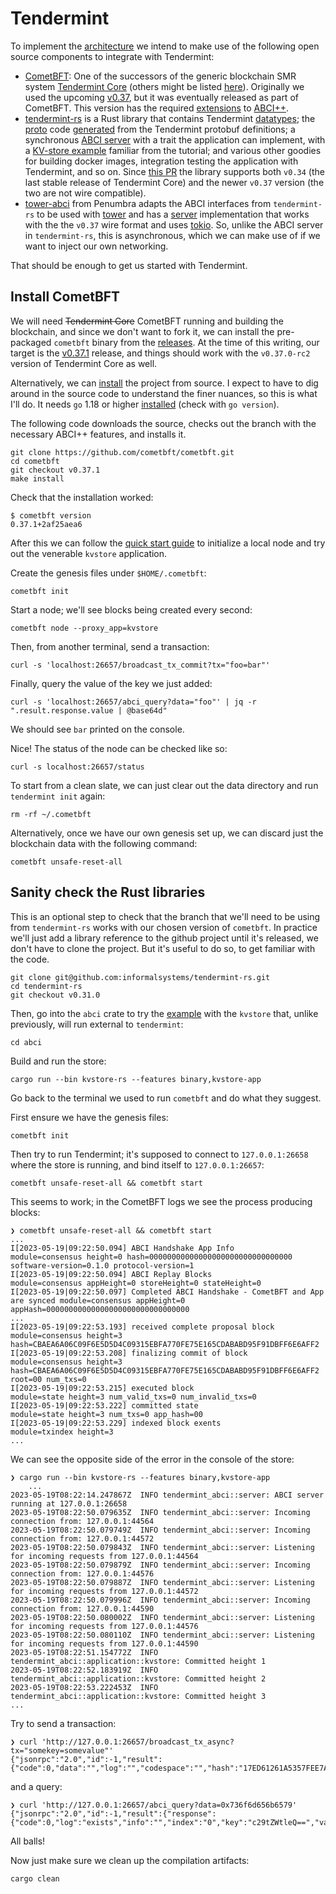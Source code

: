 # Tendermint

To implement the [architecture](./architecture.md) we intend to make use of the following open source components to integrate with Tendermint:

* [CometBFT](https://github.com/cometbft/cometbft): One of the successors of the generic blockchain SMR system [Tendermint Core](https://github.com/tendermint/tendermint) (others might be listed [here](https://github.com/tendermint/ecosystem)). Originally we used the upcoming [v0.37](https://github.com/tendermint/tendermint/tree/v0.37.0-rc2), but it was eventually released as part of CometBFT. This version has the required [extensions](./architecture.md#abci) to [ABCI++](https://github.com/cometbft/cometbft/tree/v0.37.1/spec/abci).
* [tendermint-rs](https://github.com/informalsystems/tendermint-rs/) is a Rust library that contains Tendermint [datatypes](https://github.com/informalsystems/tendermint-rs/tree/main/tendermint); the [proto](https://github.com/informalsystems/tendermint-rs/tree/main/proto) code [generated](https://github.com/informalsystems/tendermint-rs/tree/main/tools/proto-compiler) from the Tendermint protobuf definitions; a synchronous [ABCI server](https://github.com/informalsystems/tendermint-rs/tree/main/abci) with a trait the application can implement, with a [KV-store example](https://github.com/informalsystems/tendermint-rs/blob/main/abci/src/application/kvstore/main.rs) familiar from the tutorial; and various other goodies for building docker images, integration testing the application with Tendermint, and so on. Since [this PR](https://github.com/informalsystems/tendermint-rs/pull/1193) the library supports both `v0.34` (the last stable release of Tendermint Core) and the newer `v0.37` version (the two are not wire compatible).
* [tower-abci](https://github.com/penumbra-zone/tower-abci) from Penumbra adapts the ABCI interfaces from `tendermint-rs` to be used with [tower](https://crates.io/crates/tower) and has a [server](https://github.com/penumbra-zone/tower-abci/blob/v0.7.0/src/v037/server.rs) implementation that works with the the `v0.37` wire format and uses [tokio](https://crates.io/crates/tokio). So, unlike the ABCI server in `tendermint-rs`, this is asynchronous, which we can make use of if we want to inject our own networking.

That should be enough to get us started with Tendermint.

## Install CometBFT

We will need ~~Tendermint Core~~ CometBFT running and building the blockchain, and since we don't want to fork it, we can install the pre-packaged `cometbft` binary from the [releases](https://github.com/cometbft/cometbft/releases). At the time of this writing, our target is the [v0.37.1](https://github.com/cometbft/cometbft/releases/tag/v0.37.1) release, and things should work with the `v0.37.0-rc2` version of Tendermint Core as well.

Alternatively, we can [install](https://github.com/cometbft/cometbft/blob/main/docs/guides/install.md) the project from source. I expect to have to dig around in the source code to understand the finer nuances, so this is what I'll do. It needs `go` 1.18 or higher [installed](https://go.dev/doc/install) (check with `go version`).

The following code downloads the source, checks out the branch with the necessary ABCI++ features, and installs it.

```shell
git clone https://github.com/cometbft/cometbft.git
cd cometbft
git checkout v0.37.1
make install
```

Check that the installation worked:

```console
$ cometbft version
0.37.1+2af25aea6
```

After this we can follow the [quick start guide](https://github.com/cometbft/cometbft/blob/main/docs/guides/quick-start.md#initialization) to initialize a local node and try out the venerable `kvstore` application.

Create the genesis files under `$HOME/.cometbft`:

```shell
cometbft init
```

Start a node; we'll see blocks being created every second:

```shell
cometbft node --proxy_app=kvstore
```

Then, from another terminal, send a transaction:

```shell
curl -s 'localhost:26657/broadcast_tx_commit?tx="foo=bar"'
```

Finally, query the value of the key we just added:

```shell
curl -s 'localhost:26657/abci_query?data="foo"' | jq -r ".result.response.value | @base64d"
```

We should see `bar` printed on the console.

Nice! The status of the node can be checked like so:

```shell
curl -s localhost:26657/status
```

To start from a clean slate, we can just clear out the data directory and run `tendermint init` again:

```shell
rm -rf ~/.cometbft
```

Alternatively, once we have our own genesis set up, we can discard just the blockchain data with the following command:

```shell
cometbft unsafe-reset-all
```

## Sanity check the Rust libraries

This is an optional step to check that the branch that we'll need to be using from `tendermint-rs` works with our chosen version of `cometbft`. In practice we'll just add a library reference to the github project until it's released, we don't have to clone the project. But it's useful to do so, to get familiar with the code.

```shell
git clone git@github.com:informalsystems/tendermint-rs.git
cd tendermint-rs
git checkout v0.31.0
```

Then, go into the `abci` crate to try the [example](https://github.com/informalsystems/tendermint-rs/tree/main/abci#examples) with the `kvstore` that, unlike previously, will run external to `tendermint`:

```shell
cd abci
```

Build and run the store:

```shell
cargo run --bin kvstore-rs --features binary,kvstore-app
```

Go back to the terminal we used to run `cometbft` and do what they suggest.

First ensure we have the genesis files:

```shell
cometbft init
```

Then try to run Tendermint; it's supposed to connect to `127.0.0.1:26658` where the store is running, and bind itself to `127.0.0.1:26657`:

```shell
cometbft unsafe-reset-all && cometbft start
```

This seems to work; in the CometBFT logs we see the process producing blocks:

```console
❯ cometbft unsafe-reset-all && cometbft start
...
I[2023-05-19|09:22:50.094] ABCI Handshake App Info                      module=consensus height=0 hash=00000000000000000000000000000000 software-version=0.1.0 protocol-version=1
I[2023-05-19|09:22:50.094] ABCI Replay Blocks                           module=consensus appHeight=0 storeHeight=0 stateHeight=0
I[2023-05-19|09:22:50.097] Completed ABCI Handshake - CometBFT and App are synced module=consensus appHeight=0 appHash=00000000000000000000000000000000
...
I[2023-05-19|09:22:53.193] received complete proposal block             module=consensus height=3 hash=CBAEA6A06C09F6E5D5D4C09315EBFA770FE75E165CDABABD95F91DBFF6E6AFF2
I[2023-05-19|09:22:53.208] finalizing commit of block                   module=consensus height=3 hash=CBAEA6A06C09F6E5D5D4C09315EBFA770FE75E165CDABABD95F91DBFF6E6AFF2 root=00 num_txs=0
I[2023-05-19|09:22:53.215] executed block                               module=state height=3 num_valid_txs=0 num_invalid_txs=0
I[2023-05-19|09:22:53.222] committed state                              module=state height=3 num_txs=0 app_hash=00
I[2023-05-19|09:22:53.229] indexed block exents                         module=txindex height=3
...
```

We can see the opposite side of the error in the console of the store:

```console
❯ cargo run --bin kvstore-rs --features binary,kvstore-app
    ...
2023-05-19T08:22:14.247867Z  INFO tendermint_abci::server: ABCI server running at 127.0.0.1:26658
2023-05-19T08:22:50.079635Z  INFO tendermint_abci::server: Incoming connection from: 127.0.0.1:44564
2023-05-19T08:22:50.079749Z  INFO tendermint_abci::server: Incoming connection from: 127.0.0.1:44572
2023-05-19T08:22:50.079843Z  INFO tendermint_abci::server: Listening for incoming requests from 127.0.0.1:44564
2023-05-19T08:22:50.079879Z  INFO tendermint_abci::server: Incoming connection from: 127.0.0.1:44576
2023-05-19T08:22:50.079887Z  INFO tendermint_abci::server: Listening for incoming requests from 127.0.0.1:44572
2023-05-19T08:22:50.079996Z  INFO tendermint_abci::server: Incoming connection from: 127.0.0.1:44590
2023-05-19T08:22:50.080002Z  INFO tendermint_abci::server: Listening for incoming requests from 127.0.0.1:44576
2023-05-19T08:22:50.080110Z  INFO tendermint_abci::server: Listening for incoming requests from 127.0.0.1:44590
2023-05-19T08:22:51.154772Z  INFO tendermint_abci::application::kvstore: Committed height 1
2023-05-19T08:22:52.183919Z  INFO tendermint_abci::application::kvstore: Committed height 2
2023-05-19T08:22:53.222453Z  INFO tendermint_abci::application::kvstore: Committed height 3
...
```

Try to send a transaction:

```console
❯ curl 'http://127.0.0.1:26657/broadcast_tx_async?tx="somekey=somevalue"'
{"jsonrpc":"2.0","id":-1,"result":{"code":0,"data":"","log":"","codespace":"","hash":"17ED61261A5357FEE7ACDE4FAB154882A346E479AC236CFB2F22A2E8870A9C3D"}}
```

and a query:

```console
❯ curl 'http://127.0.0.1:26657/abci_query?data=0x736f6d656b6579'
{"jsonrpc":"2.0","id":-1,"result":{"response":{"code":0,"log":"exists","info":"","index":"0","key":"c29tZWtleQ==","value":"c29tZXZhbHVl","proofOps":null,"height":"300","codespace":""}}}
```

All balls!

Now just make sure we clean up the compilation artifacts:

```shell
cargo clean
```
